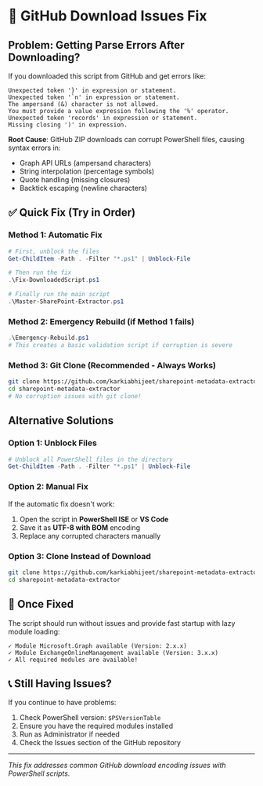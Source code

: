 # 🔧 GitHub Download Issues Fix

## Problem: Getting Parse Errors After Downloading?

If you downloaded this script from GitHub and get errors like:
```
Unexpected token '}' in expression or statement.
Unexpected token '`n' in expression or statement.  
The ampersand (&) character is not allowed.
You must provide a value expression following the '%' operator.
Unexpected token 'records' in expression or statement.
Missing closing ')' in expression.
```

**Root Cause**: GitHub ZIP downloads can corrupt PowerShell files, causing syntax errors in:
- Graph API URLs (ampersand characters)
- String interpolation (percentage symbols)
- Quote handling (missing closures)
- Backtick escaping (newline characters)

## ✅ Quick Fix (Try in Order)

### Method 1: Automatic Fix
```powershell
# First, unblock the files
Get-ChildItem -Path . -Filter "*.ps1" | Unblock-File

# Then run the fix
.\Fix-DownloadedScript.ps1

# Finally run the main script
.\Master-SharePoint-Extractor.ps1
```

### Method 2: Emergency Rebuild (if Method 1 fails)
```powershell
.\Emergency-Rebuild.ps1
# This creates a basic validation script if corruption is severe
```

### Method 3: Git Clone (Recommended - Always Works)
```bash
git clone https://github.com/karkiabhijeet/sharepoint-metadata-extractor.git
cd sharepoint-metadata-extractor
# No corruption issues with git clone!
```

## Alternative Solutions

### Option 1: Unblock Files
```powershell
# Unblock all PowerShell files in the directory
Get-ChildItem -Path . -Filter "*.ps1" | Unblock-File
```

### Option 2: Manual Fix
If the automatic fix doesn't work:

1. Open the script in **PowerShell ISE** or **VS Code**
2. Save it as **UTF-8 with BOM** encoding
3. Replace any corrupted characters manually

### Option 3: Clone Instead of Download
```bash
git clone https://github.com/karkiabhijeet/sharepoint-metadata-extractor.git
cd sharepoint-metadata-extractor
```

## 🚀 Once Fixed

The script should run without issues and provide fast startup with lazy module loading:

```
✓ Module Microsoft.Graph available (Version: 2.x.x)
✓ Module ExchangeOnlineManagement available (Version: 3.x.x)
✓ All required modules are available!
```

## 📞 Still Having Issues?

If you continue to have problems:

1. Check PowerShell version: `$PSVersionTable`
2. Ensure you have the required modules installed
3. Run as Administrator if needed
4. Check the Issues section of the GitHub repository

---
*This fix addresses common GitHub download encoding issues with PowerShell scripts.*